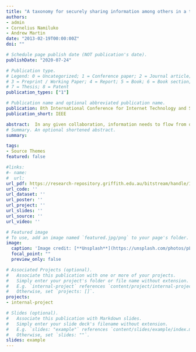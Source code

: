 ```yaml
---
title: "A taxonomy for securely sharing information among others in a trust domain"
authors:
- admin
- Cornelius Namiluko
- Andrew Martin
date: "2013-02-19T00:00:00Z"
doi: ""

# Schedule page publish date (NOT publication's date).
publishDate: "2020-07-24"

# Publication type.
# Legend: 0 = Uncategorized; 1 = Conference paper; 2 = Journal article;
# 3 = Preprint / Working Paper; 4 = Report; 5 = Book; 6 = Book section;
# 7 = Thesis; 8 = Patent
publication_types: ["1"]

# Publication name and optional abbreviated publication name.
publication: 8th International Conference for Internet Technology and Secured Transactions (ICITST-2013)
publication_short: IEEE 

abstract:  In any given collaboration, information needs to flow from one participant to another. While participants may be interested in sharing information with one another, it is often necessary for them to establish the impact of sharing certain kinds of information. This is because certain information could have detrimental effects when it ends up in wrong hands. For this reason, any would-be participant in a collaboration may need to establish the guarantees that the collaboration provides, in terms of protecting sensitive information, before joining the collaboration as well as evaluating the impact of sharing a given piece of information with a given set of entities. The concept of a trust domains aims at managing trust-related issues in information sharing. It is essential for enabling efficient collaborations. Therefore, this research attempts to develop a taxonomy for trust domains with measurable trust characteristics, which provides security-enhanced, distributed containers for the next generation of composite electronic services for supporting collaboration and data exchange within and across multiple organisations. Then the developed taxonomy is applied to a possible scenario, in which the concept of trust domains could be useful.
# Summary. An optional shortened abstract.
summary: 

tags:
- Source Themes
featured: false

#links:
#- name: 
#  url: 
url_pdf: https://research-repository.griffith.edu.au/bitstream/handle/10072/392561/Martin351305-Accepted.pdf?sequence=2
url_code: ''
url_dataset: ''
url_poster: ''
url_project: ''
url_slides: ''
url_source: ''
url_video: ''

# Featured image
# To use, add an image named `featured.jpg/png` to your page's folder. 
image:
  caption: 'Image credit: [**Unsplash**](https://unsplash.com/photos/pLCdAaMFLTE)'
  focal_point: ""
  preview_only: false

# Associated Projects (optional).
#   Associate this publication with one or more of your projects.
#   Simply enter your project's folder or file name without extension.
#   E.g. `internal-project` references `content/project/internal-project/index.md`.
#   Otherwise, set `projects: []`.
projects:
- internal-project

# Slides (optional).
#   Associate this publication with Markdown slides.
#   Simply enter your slide deck's filename without extension.
#   E.g. `slides: "example"` references `content/slides/example/index.md`.
#   Otherwise, set `slides: ""`.
slides: example
---
```




